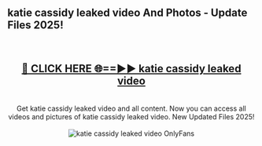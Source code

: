 <h2>katie cassidy leaked video And Photos - Update Files 2025!</h2>
<br>
<div align="center">
<h2><a href="https://linkcuts.com/hfmhzwbr" rel="nofollow">🔴 CLICK HERE 🌐==►► katie cassidy leaked video</a></h2>
<br>
Get katie cassidy leaked video and all content. Now you can access all videos and pictures of katie cassidy leaked video. New Updated Files 2025!
<br>
<br>
<a href="https://linkcuts.com/hfmhzwbr" rel="nofollow" data-target="animated-image.originalLink"><img src="https://i.ibb.co.com/WyWwxjT/player-gif2.gif" alt="katie cassidy leaked video OnlyFans" style="max-width: 100%; display: inline-block;" data-target="animated-image.originalImage"></a>
</div>
<br>